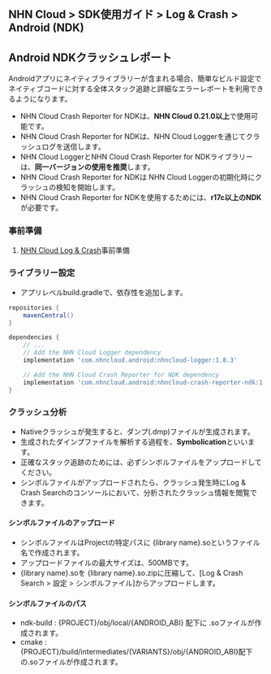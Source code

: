 ## NHN Cloud > SDK使用ガイド > Log & Crash > Android (NDK)

## Android NDKクラッシュレポート

Androidアプリにネイティブライブラリーが含まれる場合、簡単なビルド設定でネイティブコードに対する全体スタック追跡と詳細なエラーレポートを利用できるようになります。

* NHN Cloud Crash Reporter for NDKは、**NHN Cloud 0.21.0以上**で使用可能です。
* NHN Cloud Crash Reporter for NDKは、NHN Cloud Loggerを通じてクラッシュログを送信します。
* NHN Cloud LoggerとNHN Cloud Crash Reporter for NDKライブラリーは、**同一バージョンの使用を推奨**します。
* NHN Cloud Crash Reporter for NDKは NHN Cloud Loggerの初期化時にクラッシュの検知を開始します。
* NHN Cloud Crash Reporter for NDKを使用するためには、**r17c以上のNDK**が必要です。

### 事前準備

1. [NHN Cloud Log & Crash](./log-collector-android)事前準備

### ライブラリー設定
- アプリレベルbuild.gradleで、依存性を追加します。

```groovy
repositories {
    mavenCentral()
}

dependencies {
    // ...
    // Add the NHN Cloud Logger dependency
    implementation 'com.nhncloud.android:nhncloud-logger:1.8.3'

    // Add the NHN Cloud Crash Reporter for NDK dependency
    implementation 'com.nhncloud.android:nhncloud-crash-reporter-ndk:1.8.3'
}
```

### クラッシュ分析

* Nativeクラッシュが発生すると、ダンプ(.dmp)ファイルが生成されます。
* 生成されたダインプファイルを解析する過程を、**Symbolication**といいます。
* 正確なスタック追跡のためには、必ずシンボルファイルをアップロードしてください。
* シンボルファイルがアップロードされたら、クラッシュ発生時にLog & Crash Searchのコンソールにおいて、分析されたクラッシュ情報を閲覧できます。

#### シンボルファイルのアップロード

* シンボルファイルはProjectの特定パスに {library name}.soというファイル名で作成されます。
* アップロードファイルの最大サイズは、500MBです。
* {library name}.soを {library name}.so.zipに圧縮して、[Log & Crash Search > 設定 > シンボルファイル]からアップロードします。

#### シンボルファイルのパス

- ndk-build : {PROJECT}/obj/local/{ANDROID_ABI} 配下に .soファイルが作成されます。
- cmake : {PROJECT}/build/intermediates/{VARIANTS}/obj/{ANDROID_ABI}配下の.soファイルが作成されます。
